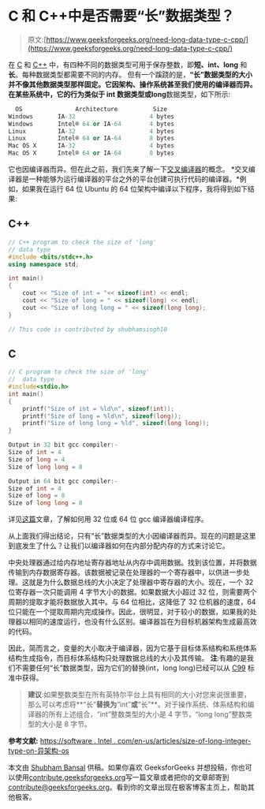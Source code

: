 # C 和 C++中是否需要“长”数据类型？

> 原文:[https://www.geeksforgeeks.org/need-long-data-type-c-cpp/](https://www.geeksforgeeks.org/need-long-data-type-c-cpp/)

在 [C](https://www.geeksforgeeks.org/c/) 和 [C++](https://www.geeksforgeeks.org/c-plus-plus/) 中，有四种不同的数据类型可用于保存整数，即**短、int、long** 和**长**。每种数据类型都需要不同的内存。
但有一个蹊跷的是，**“长”**数据类型的大小并不像其他数据类型那样固定。它因架构、操作系统甚至我们使用的编译器而异。在某些系统中，它的行为类似于 **int** 数据类型或**long**数据类型，如下所示:

```cpp
  OS               Architecture          Size
Windows       IA-32                     4 bytes
Windows       Intel® 64 or IA-64        4 bytes
Linux         IA-32                     4 bytes
Linux         Intel® 64 or IA-64        8 bytes
Mac OS X      IA-32                     4 bytes
Mac OS X      Intel® 64 or IA-64        8 bytes 

```

它也因编译器而异。但在此之前，我们先来了解一下[交叉编译器](https://en.wikipedia.org/wiki/Cross_compiler)的概念。 *交叉编译器是一种能够为运行编译器的平台之外的平台创建可执行代码的编译器。*例如，如果我在运行 64 位 Ubuntu 的 64 位架构中编译以下程序，我将得到如下结果:

## C++

```cpp
// C++ program to check the size of 'long' 
// data type 
#include <bits/stdc++.h>
using namespace std;

int main() 
{ 
    cout << "Size of int = "<< sizeof(int) << endl; 
    cout << "Size of long = " << sizeof(long) << endl; 
    cout << "Size of long long = " << sizeof(long long); 
} 

// This code is contributed by shubhamsingh10
```

## C

```cpp
// C program to check the size of 'long'
//  data type
#include<stdio.h>
int main()
{
    printf("Size of int = %ld\n", sizeof(int));
    printf("Size of long = %ld\n", sizeof(long));
    printf("Size of long long = %ld", sizeof(long long));
}
```

```cpp
Output in 32 bit gcc compiler:-
Size of int = 4
Size of long = 4
Size of long long = 8

Output in 64 bit gcc compiler:-
Size of int = 4
Size of long = 8
Size of long long = 8

```

详见[这篇](https://www.geeksforgeeks.org/compile-32-bit-program-64-bit-gcc-c-c/)文章，了解如何用 32 位或 64 位 gcc 编译器编译程序。

从上面我们得出结论，只有“长”数据类型的大小因编译器而异。现在的问题是这里到底发生了什么？让我们以编译器如何在内部分配内存的方式来讨论它。

中央处理器通过给内存地址寄存器地址从内存中调用数据。找到该位置，并将数据传输到内存数据寄存器。该数据被记录在处理器的一个寄存器中，以供进一步处理。这就是为什么数据总线的大小决定了处理器中寄存器的大小。现在，一个 32 位寄存器一次只能调用 4 字节大小的数据。如果数据大小超过 32 位，则需要两个周期的提取才能将数据放入其中。与 64 位相比，这降低了 32 位机器的速度，64 位只能在一个提取周期内完成操作。因此，很明显，对于较小的数据，如果我的处理器以相同的速度运行，也没有什么区别。编译器旨在为目标机器架构生成最高效的代码。

因此，简而言之，变量的大小取决于编译器，因为它基于目标体系结构和系统体系结构生成指令，而目标体系结构只处理数据总线的大小及其传输。
**注**:有趣的是我们不需要任何“长”数据类型，因为它们的替换(int，long long)已经可以从 [C99](https://en.wikipedia.org/wiki/C99) 标准中获得。

> **建议**:如果整数类型在所有英特尔平台上具有相同的大小对您来说很重要，那么可以考虑将**“长”**替换为**“int”**或**“长”**。对于操作系统、体系结构和编译器的所有上述组合，“int”整数类型的大小是 4 字节，“long long”整数类型的大小是 8 字节。

**参考文献:**
[https://software . Intel . com/en-us/articles/size-of-long-integer-type-on-异架构-os](https://software.intel.com/en-us/articles/size-of-long-integer-type-on-different-architecture-and-os)

本文由 [Shubham Bansal](https://www.quora.com/profile/Shubham-Bansal-209) 供稿。如果你喜欢 GeeksforGeeks 并想投稿，你也可以使用[contribute.geeksforgeeks.org](http://www.contribute.geeksforgeeks.org)写一篇文章或者把你的文章邮寄到 contribute@geeksforgeeks.org。看到你的文章出现在极客博客主页上，帮助其他极客。